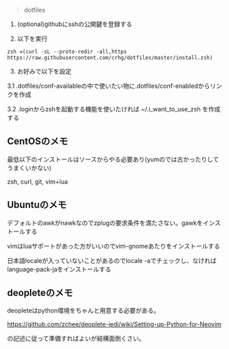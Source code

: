 > dotfiles

1. (optional)githubにsshの公開鍵を登録する

2. 以下を実行

```console
zsh =(curl -sL --proto-redir -all,https https://raw.githubusercontent.com/crhg/dotfiles/master/install.zsh)
```

3. お好みで以下を設定

3.1 .dotfiles/conf-availableの中で使いたい物に.dotfiles/conf-enabledからリンクを作成

3.2 .loginからzshを起動する機能を使いたければ ~/.i_want_to_use_zsh を作成する

## CentOSのメモ

最低以下のインストールはソースからやる必要あり(yumのでは古かったりしてうまくいかない)

zsh, curl, git, vim+lua

## Ubuntuのメモ

デフォルトのawkがnawkなのでzplugの要求条件を満たさない。gawkをインストールする

vimはluaサポートがあった方がいいのでvim-gnomeあたりをインストールする

日本語localeが入っていないことがあるのでlocale -aでチェックし、なければlanguage-pack-jaをインストールする

## deopleteのメモ

deopleteはpython環境をちゃんと用意する必要がある。

https://github.com/zchee/deoplete-jedi/wiki/Setting-up-Python-for-Neovim

の記述に従って準備すればよいが結構面倒くさい。

